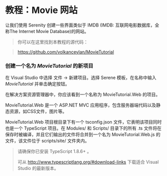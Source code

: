 
# 教程：Movie 网站 

让我们使用 Serenity 创建一些界面类似于 IMDB (IMDB: 互联网电影数据库，全称The Internet Movie Database)的网站。 

> 你可以在这里找到本教程的源代码： 

> https://github.com/volkanceylan/MovieTutorial



### 创建一个名为 *MovieTutorial* 的新项目

在 Visual Studio 中选择 文件 -> 新建项目。选择 Serene 模板，在名称中输入 *MovieTutorial* 并单击确定按钮。

在解决方案资源管理器中，你应该看到一个名称为 MovieTutorial.Web 的项目。

MovieTutorial.Web 是一个 ASP.NET MVC 应用程序，包含服务器端代码以及静态资源，如CSS文件，图片等。 

MovieTutorial.Web 项目根目录下有一个 tsconfig.json 文件，它表明该项目同时也是一个 TypeScript 项目。在 Modules/ 和 Scripts/ 目录下的所有 .ts 文件将在保存时被编译，并且它们输出的文件将合并到一个名为 MovieTutorial.Web.js 的文件，该文件位于 scripts/site/ 文件夹内。

> 请确保你已安装 TypeScript 1.8.6+ 。  
> 
> 可从  http://www.typescriptlang.org/#download-links  下载适合 Visual Studio 的最新版本。 